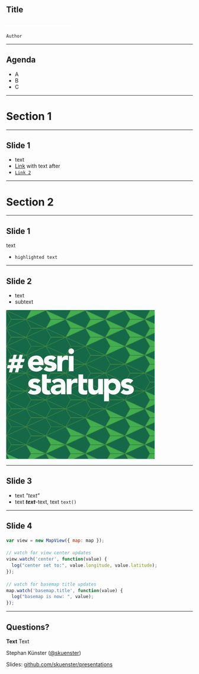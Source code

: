 <!-- .slide: class="title" -->

## Title

![separator](images/separator.png)

`Author`

---

## Agenda

- A
- B
- C

---

<!-- .slide: class="section" -->

# Section 1

---

## Slide 1

- text
- [Link](//www.arcgis.com) with text after
- [`Link 2`](//www.arcgis.com)

---

<!-- .slide: class="section" -->

# Section 2

---

## Slide 1

text
- `highlighted text`

---

## Slide 2

- text
 - subtext
 
![Picture-text](images/esri-startup-program.jpg)

---

## Slide 3

- text _"text"_
- text **_text_**-text, text `text()`

---

## Slide 4

```js
var view = new MapView({ map: map });

// watch for view center updates
view.watch('center', function(value) {
  log("center set to:", value.longitude, value.latitude);
});

// watch for basemap title updates
map.watch('basemap.title', function(value) {
  log("basemap is now: ", value);
});
```

---

## Questions?

**Text** Text

Stephan Künster ([@skuenster](https://twitter.com/skuenster))

Slides: [github.com/skuenster/presentations](https://github.com/skuenster/presentations)

